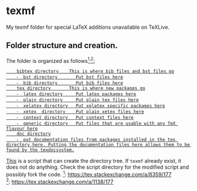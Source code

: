 # texmf
My texmf folder for special LaTeX additions unavailable on TeXLive.

## Folder structure and creation.
The folder is organized as follows<a href="#note1" id="note1ref"><sup>1,</sup><a href="#note2" id="note2ref"><sup>2</sup>:
```
    bibtex directory    This is where bib files and bst files go
    ⁃  bst directory       Put bst files here
    ⁃  bib directory       Put bib files here
    tex directory       This is where new packages go
    ⁃  latex directory     Put latex packages here
    ⁃  plain directory     Put plain tex files here
    ⁃  xelatex directory   Put xelatex specific packages here
    ⁃  xetex  directory    Put plain xetex files here
    ⁃  context directory   Put context files here
    ⁃  generic directory   Put files that are usable with any TeX flavour here
    doc directory
    ⁃  put documentation files from packages installed in the tex directory here. Putting the documentation files here allows them to be found by the texdocsystem.
```

[This](https://github.com/amunn/make-local-texmf) is a script that can create the directory tree. If `texmf` already exist, it does not do anything. Check the script directory for the modified script and possibly fork the code.
<a id="note1" href="#note1ref"><sup>1</sup></a>: https://tex.stackexchange.com/a/8359/177
<br>
<a id="note2" href="#note2ref"><sup>2</sup></a>: https://tex.stackexchange.com/a/1138/177

